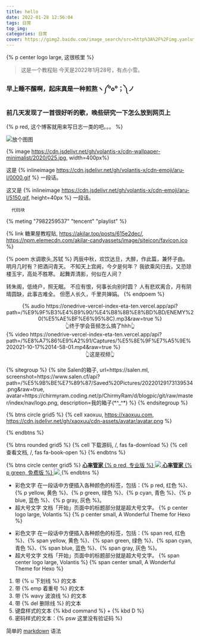 ```yaml
---
title: hello
date: 2022-01-28 12:56:04
tags: 日常
top_img:
categories: 日常
cover: https://gimg2.baidu.com/image_search/src=http%3A%2F%2Fimg.yanlutong.com%2Fuploadimg%2Fimage%2F20201125%2F20201125165827_39707.jpg&refer=http%3A%2F%2Fimg.yanlutong.com&app=2002&size=f9999,10000&q=a80&n=0&g=0n&fmt=jpeg?sec=1646141278&t=5051846a000d3004e09504302b0c5ac0
---
```

{% p center logo large, 这很核里 %}
>这是一个教程贴
>今天是2022年1月28号，有点小雪。

### 早上睡不醒啊，起床真是一种煎熬ヽ༼⁰o⁰；༽ノ

### 前几天发现了一首很好听的歌，晚些研究一下怎么放到网页上

{% p red, 这个博客就用来写日志一类的吧。。。 %}

<!-- 图片 -->
![放个图图](https://raw.githubusercontent.com/ssln5014/pic-bed/main/%E6%94%BE%E4%B8%AA%E5%9B%BE%E5%9B%BE.jpg)

<!-- 固定图片 -->
{% image https://cdn.jsdelivr.net/gh/volantis-x/cdn-wallpaper-minimalist/2020/025.jpg, width=400px%}

这是 {% inlineimage https://cdn.jsdelivr.net/gh/volantis-x/cdn-emoji/aru-l/0000.gif %} 一段话。

这又是 {% inlineimage https://cdn.jsdelivr.net/gh/volantis-x/cdn-emoji/aru-l/5150.gif, height=40px %} 一段话。

```
  代码块
  ```

<!-- 在线音乐 -->
{% meting "7982259537" "tencent" "playlist" %}

<!-- 链接卡片 -->
{% link 糖果屋教程贴, https://akilar.top/posts/615e2dec/, https://npm.elemecdn.com/akilar-candyassets/image/siteicon/favicon.ico %}

<!-- 诗词 -->
{% poem 水调歌头,苏轼 %}
丙辰中秋，欢饮达旦，大醉，作此篇，兼怀子由。
明月几时有？把酒问青天。
不知天上宫阙，今夕是何年？
我欲乘风归去，又恐琼楼玉宇，高处不胜寒。
起舞弄清影，何似在人间？

转朱阁，低绮户，照无眠。
不应有恨，何事长向别时圆？
人有悲欢离合，月有阴晴圆缺，此事古难全。
但愿人长久，千里共婵娟。
{% endpoem %}

<!-- 音频 -->

<center>{% audio https://onedrive-vercel-index-eta-ten.vercel.app/api?path=/%E9%9F%B3%E4%B9%90/%E4%B8%8B%E8%BD%BD/ENEMY%20(%E5%AE%BF%E6%95%8C).mp3&raw=true %}</center>
<center>👆终于学会音频怎么搞了hhh👆</center>
<!-- 视频 -->
{% video https://onedrive-vercel-index-eta-ten.vercel.app/api?path=/%E8%A7%86%E9%A2%91/Captures/%E5%8E%9F%E7%A5%9E%202021-10-17%2014-58-01.mp4&raw=true %}
<center>👆这是视频👆</center>

<br>
<!-- 网站卡片 -->
{% sitegroup %}
{% site Salen的箱子, url=https://salen.ml, screenshot=https://www.salen.cf/api?path=/%E5%9B%BE%E7%89%87/Saved%20Pictures/20220129173139534.png&raw=true, avatar=https://chirmyram.coding.net/p/ChirmyRam/d/blogpic/git/raw/master/index/nav/logo.png, description=我的箱子(*^_^*) %}
{% endsitegroup %}

<!-- 如果需要显示类似「团队成员」之类的一组含有头像的链接： -->
{% btns circle grid5 %}
{% cell xaoxuu, https://xaoxuu.com, https://cdn.jsdelivr.net/gh/xaoxuu/cdn-assets/avatar/avatar.png %}

{% endbtns %}
<!-- 或者含有图标的按钮： -->
{% btns rounded grid5 %}
{% cell 下载源码, /, fas fa-download %}
{% cell 查看文档, /, fas fa-book-open %}
{% endbtns %}
<!-- 圆形图标 + 标题 + 描述 + 图片 + 网格 5 列 + 居中 -->
{% btns circle center grid5 %}
<a href='https://apps.apple.com/cn/app/heart-mate-pro-hrm-utility/id1463348922?ls=1'>
  <i class='fab fa-apple'></i>
  <b>心率管家</b>
  {% p red, 专业版 %}
  <img src='https://cdn.jsdelivr.net/gh/xaoxuu/cdn-assets/qrcode/heartmate_pro.png'>
</a>
<a href='https://apps.apple.com/cn/app/heart-mate-lite-hrm-utility/id1475747930?ls=1'>
  <i class='fab fa-apple'></i>
  <b>心率管家</b>
  {% p green, 免费版 %}
  <img src='https://cdn.jsdelivr.net/gh/xaoxuu/cdn-assets/qrcode/heartmate_lite.png'>
</a>
{% endbtns %}

<!-- 段落颜色 -->
- 彩色文字
在一段话中方便插入各种颜色的标签，包括：{% p red, 红色 %}、{% p yellow, 黄色 %}、{% p green, 绿色 %}、{% p cyan, 青色 %}、{% p blue, 蓝色 %}、{% p gray, 灰色 %}。
- 超大号文字
文档「开始」页面中的标题部分就是超大号文字。
{% p center logo large, Volantis %}
{% p center small, A Wonderful Theme for Hexo %}

<!-- 行内文本 -->
- 彩色文字
在一段话中方便插入各种颜色的标签，包括：{% span red, 红色 %}、{% span yellow, 黄色 %}、{% span green, 绿色 %}、{% span cyan, 青色 %}、{% span blue, 蓝色 %}、{% span gray, 灰色 %}。
- 超大号文字
文档「开始」页面中的标题部分就是超大号文字。
{% span center logo large, Volantis %}
{% span center small, A Wonderful Theme for Hexo %}

<!-- 行内文本样式 text -->
1. 带 {% u 下划线 %} 的文本
2. 带 {% emp 着重号 %} 的文本
3. 带 {% wavy 波浪线 %} 的文本
4. 带 {% del 删除线 %} 的文本
5. 键盘样式的文本 {% kbd command %} + {% kbd D %}
6. 密码样式的文本：{% psw 这里没有验证码 %}

简单的 [markdown](https://guides.github.com/features/mastering-markdown/) 语法
